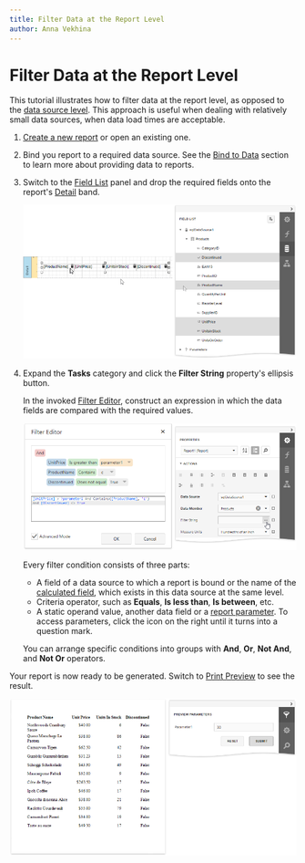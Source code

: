 ```yaml
---
title: Filter Data at the Report Level
author: Anna Vekhina
---
```

# Filter Data at the Report Level

This tutorial illustrates how to filter data at the report level, as opposed to the [data source level](filter-data-at-the-data-source-level.md). This approach is useful when dealing with relatively small data sources, when data load times are acceptable.

1. [Create a new report](../../add-new-reports.md) or open an existing one.

2. Bind you report to a required data source. See the [Bind to Data](../../bind-to-data.md) section to learn more about providing data to reports.

3. Switch to the [Field List](../../report-designer-tools/ui-panels/field-list.md) panel and drop the required fields onto the report's [Detail](../../introduction-to-banded-reports.md) band.

    ![](../../../../images/eurd-web-filter-data-drop-fields.png)

4. Expand the **Tasks** category and click the **Filter String** property's ellipsis button.

    In the invoked [Filter Editor](../../report-designer-tools/filter-editor.md), construct an expression in which the data fields are compared with the required values.

    ![](../../../../images/eurd-web-filter-data-report-level-filter-string.png)

    Every filter condition consists of three parts:
    * A field of a data source to which a report is bound or the name of the [calculated field](../use-calculated-fields.md), which exists in this data source at the same level.
    * Criteria operator, such as **Equals**, **Is less than**, **Is between**, etc.
    * A static operand value, another data field or a [report parameter](../../use-report-parameters.md). To access parameters, click the icon on the right until it turns into a question mark.

    You can arrange specific conditions into groups with **And**, **Or**, **Not And**, and **Not Or** operators.

Your report is now ready to be generated. Switch to [Print Preview](../../preview-print-and-export-reports.md) to see the result.

![](../../../../images/eurd-web-filter-data-report-level-result.png)